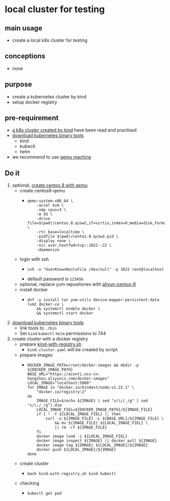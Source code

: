 # local cluster for testing

## main usage

* create a local k8s cluster for testing

## conceptions

* none

## purpose

* create a kubernetes cluster by kind
* setup docker registry

## pre-requirement

* [a k8s cluster created by kind](../create.local.cluster.with.kind.md) have been read and practised
* [download kubernetes binary tools](download.kubernetes.binary.tools.md)
   + kind
   + kubectl
   + helm
* we recommend to use [qemu machine](../../linux/qemu/README.md)

## Do it

1. optional, [create centos 8 with qemu](../../linux/qemu/create.centos.8.with.qemu.md)
    * create centos8-qemu
      * ```shell
        qemu-system-x86_64 \
            -accel kvm \
            -smp cpus=3 \
            -m 5G \
            -drive file=$(pwd)/centos.8.qcow2,if=virtio,index=0,media=disk,format=qcow2 \
            -rtc base=localtime \
            -pidfile $(pwd)/centos.8.qcow2.pid \
            -display none \
            -nic user,hostfwd=tcp::1022-:22 \
            -daemonize
        ```
    * login with ssh
        + ```shell
          ssh -o "UserKnownHostsFile /dev/null" -p 1022 root@localhost
          ```
        + default password is `123456`
    * optional, replace yum repositories with [aliyun-centos-8](aliyun-centos-8.repo.md)
    * install docker
        + ```shell
          dnf -y install tar yum-utils device-mapper-persistent-data lvm2 docker-ce \
              && systemctl enable docker \
              && systemctl start docker
          ```
2. [download kubernetes binary tools](download.kubernetes.binary.tools.md)
    * link tools to `./bin`
    * Set `kind` `kubectl` `helm` permissions to 744
3. create cluster with a docker registry
    * prepare [kind-with-registry.sh](../basic/resources/kind-with-registry.sh.md)
        + `kind.cluster.yaml` will be created by script.
    * prepare images
        + ```shell
          DOCKER_IMAGE_PATH=/root/docker-images && mkdir -p ${DOCKER_IMAGE_PATH}
          BASE_URL="https://aconti.oss-cn-hangzhou.aliyuncs.com/docker-images"
          LOCAL_IMAGE="localhost:5000"
          for IMAGE in "docker.io/kindest/node:v1.22.1" \
              "docker.io/registry:2"
          do
              IMAGE_FILE=$(echo ${IMAGE} | sed "s/\//_/g" | sed "s/\:/_/g").dim
              LOCAL_IMAGE_FIEL=${DOCKER_IMAGE_PATH}/${IMAGE_FILE}
              if [ ! -f ${LOCAL_IMAGE_FIEL} ]; then
                  curl -o ${IMAGE_FILE} -L ${BASE_URL}/${IMAGE_FILE} \
                      && mv ${IMAGE_FILE} ${LOCAL_IMAGE_FIEL} \
                      || rm -rf ${IMAGE_FILE}
              fi
              docker image load -i ${LOCAL_IMAGE_FIEL}
              docker image inspect ${IMAGE} || docker pull ${IMAGE}
              docker image tag ${IMAGE} ${LOCAL_IMAGE}/${IMAGE}
              docker push ${LOCAL_IMAGE}/${IMAGE}
          done
          ```
    * create cluster
        + ```shell
          bash kind-with-registry.sh kind kubectl
          ```
    * checking
        + ```shell
          kubectl get pod
          ```
